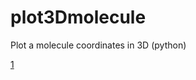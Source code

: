 # plot3Dmolecule
Plot a molecule coordinates in 3D (python)

[1](https://github.com/Padremald1to/plot3Dmolecule/blob/main/Captura%20de%20pantalla%202024-02-21%20200325.png)
